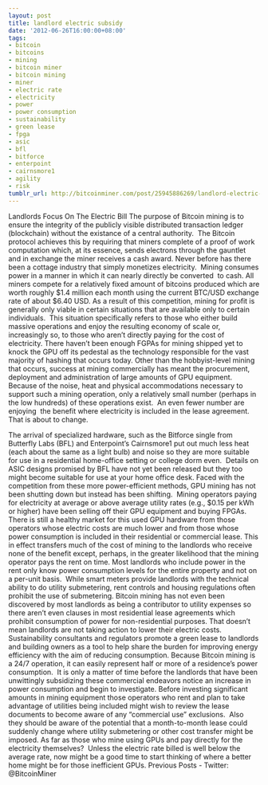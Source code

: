 ```yaml
---
layout: post
title: landlord electric subsidy
date: '2012-06-26T16:00:00+08:00'
tags:
- bitcoin
- bitcoins
- mining
- bitcoin miner
- bitcoin mining
- miner
- electric rate
- electricity
- power
- power consumption
- sustainability
- green lease
- fpga
- asic
- bfl
- bitforce
- enterpoint
- cairnsmore1
- agility
- risk
tumblr_url: http://bitcoinminer.com/post/25945886269/landlord-electric-subsidy
---
```

Landlords Focus On The Electric Bill
The purpose of Bitcoin mining is to ensure the integrity of the publicly visible distributed transaction ledger (blockchain) without the existance of a central authority.  The Bitcoin protocol achieves this by requiring that miners complete of a proof of work computation which, at its essence, sends electrons through the gauntlet and in exchange the miner receives a cash award.
Never before has there been a cottage industry that simply monetizes electricity.  Mining consumes power in a manner in which it can nearly directly be converted  to cash.
All miners compete for a relatively fixed amount of bitcoins produced which are worth roughly $1.4 million each month using the current BTC/USD exchange rate of about $6.40 USD.
As a result of this competition, mining for profit is generally only viable in certain situations that are available only to certain individuals.  This situation specifically refers to those who either build massive operations and enjoy the resulting economy of scale or, increasingly so, to those who aren’t directly paying for the cost of electricity.
There haven’t been enough FGPAs for mining shipped yet to knock the GPU off its pedestal as the technology responsible for the vast majority of hashing that occurs today.
Other than the hobbyist-level mining that occurs, success at mining commercially has meant the procurement, deployment and administration of large amounts of GPU equipment.  Because of the noise, heat and physical accommodations necessary to support such a mining operation, only a relatively small number (perhaps in the low hundreds) of these operations exist.  An even fewer number are enjoying  the benefit where electricity is included in the lease agreement.
That is about to change.

The arrival of specialized hardware, such as the Bitforce single from Butterfly Labs (BFL) and Enterpoint’s Cairnsmore1 put out much less heat (each about the same as a light bulb) and noise so they are more suitable for use in a residential home-office setting or college dorm even.  Details on ASIC designs promised by BFL have not yet been released but they too might become suitable for use at your home office desk.
Faced with the competition from these more power-efficient methods, GPU mining has not been shutting down but instead has been shifting.  Mining operators paying for electricity at average or above average utility rates (e.g., $0.15 per kWh or higher) have been selling off their GPU equipment and buying FPGAs.  There is still a healthy market for this used GPU hardware from those operators whose electric costs are much lower and from those whose power consumption is included in their residential or commercial lease.
This in effect transfers much of the cost of mining to the landlords who receive none of the benefit except, perhaps, in the greater likelihood that the mining operator pays the rent on time.
Most landlords who include power in the rent only know power consumption levels for the entire property and not on a per-unit basis.  While smart meters provide landlords with the technical ability to do utility submetering, rent controls and housing regulations often prohibit the use of submetering.
Bitcoin mining has not even been discovered by most landlords as being a contributor to utility expenses so there aren’t even clauses in most residential lease agreements which prohibit consumption of power for non-residential purposes.
That doesn’t mean landlords are not taking action to lower their electric costs.  Sustainability consultants and regulators promote a green lease to landlords and building owners as a tool to help share the burden for improving energy efficiency with the aim of reducing consumption.
Because Bitcoin mining is a 24/7 operation, it can easily represent half or more of a residence’s power consumption.  It is only a matter of time before the landlords that have been unwittingly subsidizing these commercial endeavors notice an increase in power consumption and begin to investigate.
Before investing significant amounts in mining equipment those operators who rent and plan to take advantage of utilities being included might wish to review the lease documents to become aware of any “commercial use” exclusions.  Also they should be aware of the potential that a month-to-month lease could suddenly change where utility submetering or other cost transfer might be imposed.
As far as those who mine using GPUs and pay directly for the electricity themselves?  Unless the electric rate billed is well below the average rate, now might be a good time to start thinking of where a better home might be for those inefficient GPUs.
Previous Posts - Twitter: @BitcoinMiner
